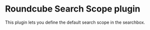 Roundcube Search Scope plugin
=============================

This plugin lets you define the default search scope in the searchbox.

